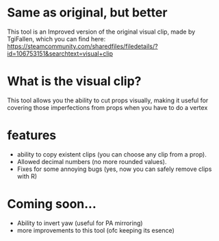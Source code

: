 # Same as original, but better
 This tool is an Improved version of the original visual clip, made by TgiFallen, which you can find here: https://steamcommunity.com/sharedfiles/filedetails/?id=106753151&searchtext=visual+clip
 
# What is the visual clip?
 This tool allows you the ability to cut props visually, making it useful for covering those imperfections from props when you have to do a vertex

# features
 * ability to copy existent clips (you can choose any clip from a prop).
 * Allowed decimal numbers (no more rounded values).
 * Fixes for some annoying bugs (yes, now you can safely remove clips with R)

# Coming soon...
 * Ability to invert yaw (useful for PA mirroring)
 * more improvements to this tool (ofc keeping its esence)
